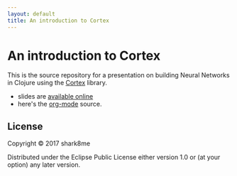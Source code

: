 ```yaml
---
layout: default
title: An introduction to Cortex
---
```


# An introduction to Cortex

This is the source repository for a presentation on building Neural Networks in Clojure using the [Cortex](https://github.com/thinktopic/cortex) library.

* slides are [available online](https://cdn.rawgit.com/shark8me/cortex-tensorboard-presentation/4ab391a3/docs/cortex.html) 
* here's the [org-mode](https://cdn.rawgit.com/shark8me/cortex-tensorboard-presentation/4ab391a3/docs/cortex.org) source.

## License

Copyright © 2017 shark8me 

Distributed under the Eclipse Public License either version 1.0 or (at
your option) any later version.
